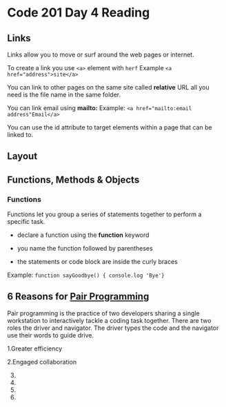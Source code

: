 # Code 201 Day 4 Reading

## Links

Links allow you to move or surf around the web pages or internet.

To create a link you use  `<a>` element with `herf` Example `<a href="address">site</a>`

You can link to other pages on the same site called **relative** URL all you need is the file name in the same folder.

You can link email using **mailto:** Example: `<a href="mailto:email address"Email</a>`

You can use the id attribute to target elements within a page that can be linked to.

## Layout


## Functions, Methods & Objects

### Functions

Functions let you group a series of statements together to perform a specific task.

- declare a function using the **function** keyword

- you name the function followed by parentheses

- the statements or code block are inside the curly braces

Example: `function sayGoodbye() { console.log 'Bye'}`

## 6 Reasons for [Pair Programming](https://www.codefellows.org/blog/6-reasons-for-pair-programming/)

Pair programming is the practice of two developers sharing a single workstation to interactively tackle a coding task together.
There are two roles the driver and navigator. The driver types the code and the navigator use their words to guide drive.

1.Greater efficiency

2.Engaged collaboration

3.

4.

5.

6.



